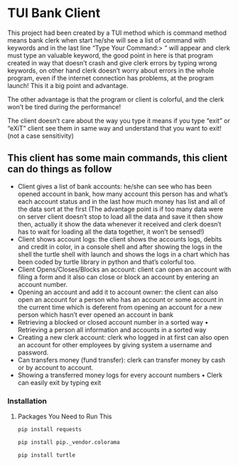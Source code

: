 # TUI Bank Client
This project had been created by a TUI method which is command method means bank clerk when start he/she will see a list of command with keywords and in the last line “Type Your Command:> “ will appear and clerk must type an valuable keyword, the good point in here is that program created in way that doesn’t crash and give clerk errors by typing wrong keywords, on other hand clerk doesn’t worry about errors in the whole program, even if the internet connection has problems, at the program launch! This it a big point and advantage.

<p>
The other advantage is that the program or client is colorful, and the clerk won’t be tired during the performance! 

  
<p>
  The client doesn’t care about the way you type it means if you type “exit” or “eXiT” client see them in same way and understand that you want to exit! (not a case sensitivity)

  
## This client has some main commands, this client can do things as follow
* Client gives a list of bank accounts: he/she can see who has been opened account in bank, how many account this person has and what’s each account status and in the last how much money has list and all of the data sort at the first (The advantage point is if too many data were on server client doesn’t stop to load all the data and save it then show then, actually it show the data whenever it received and clerk doesn’t has to wait for loading all the data together, it won’t be sensed!)
* Client shows account logs: the client shows the accounts logs, debits and credit in color, in a console shell and after showing the logs in the shell the turtle shell with launch and shows the logs in a chart which has been coded by turtle library in python and that’s colorful too.
* Client Opens/Closes/Blocks an account: client can open an account with filing a form and it also can close or block an account by entering an account number. 
* Opening an account and add it to account owner: the client can also open an account for a person who has an account or some account in the current time which is deferent from opening an account for a new person which hasn’t ever opened an account in bank 
* Retrieving a blocked or closed account number in a sorted way • Retrieving a person all information and accounts in a sorted way 
* Creating a new clerk account: clerk who logged in at first can also open an account for other employees by giving system a username and password. 
* Can transfers money (fund transfer): clerk can transfer money by cash or by account to account. 
* Showing a transferred money logs for every account numbers • Clerk can easily exit by typing exit
### Installation
1. Packages You Need to Run This
   ```sh
   pip install requests
   ```
    ```sh
   pip install pip._vendor.colorama
   ```
    ```sh
   pip install turtle
   ```
